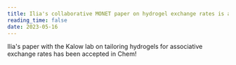 ```yaml
---
title: Ilia's collaborative MONET paper on hydrogel exchange rates is accepted in Chem! 
reading_time: false
date: 2023-05-16
---
```


Ilia's paper with the Kalow lab on tailoring hydrogels for associative exchange rates has been accepted in Chem!

<!--more-->
